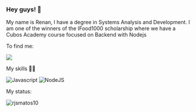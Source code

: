 
### Hey guys! :wave:
My name is Renan, I have a degree in Systems Analysis and Development. 
I am one of the winners of the IFood1000 scholarship where we have a Cubos Academy course focused on Backend with Nodejs

To find me:

<a href="https://www.linkedin.com/in/renanjsmatos" target="_blank"><img src="https://img.shields.io/badge/-LinkedIn-%230077B5?style=for-the-badge&logo=linkedin&logoColor=white" target="_blank"></a>

My skills :man_technologist:

![Javascript](https://img.shields.io/badge/JavaScript-323330?style=for-the-badge&logo=javascript&logoColor=F7DF1E)   ![NodeJS](https://img.shields.io/badge/Node%20js-339933?style=for-the-badge&logo=nodedotjs&logoColor=white)

My status:

![rjsmatos10](https://github-readme-stats.vercel.app/api?username=rjsmatos10&show_icons=true&theme=radical)
